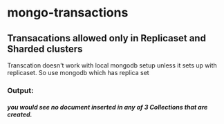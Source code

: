 # mongo-transactions

## Transacations allowed only in Replicaset and Sharded clusters
   Transcation doesn't work with local mongodb setup unless it sets up with replicaset. So use mongodb which has replica set 


### Output:

##### you would see no document inserted in any of 3 Collections that are created.
